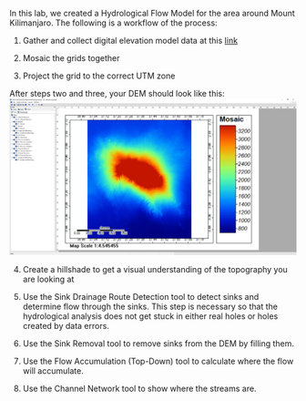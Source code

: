 In this lab, we created a Hydrological Flow Model for the area around Mount Kilimanjaro. The following is a workflow of the process:

1. Gather and collect digital elevation model data at this [link]( https://search.earthdata.nasa.gov/)

2. Mosaic the grids together

3. Project the grid to the correct UTM zone

After steps two and three, your DEM should look like this:
![DEM](DEM.PNG)

4. Create a hillshade to get a visual understanding of the topography you are looking at

5. Use the Sink Drainage Route Detection tool to detect sinks and determine flow through the sinks. This step is necessary so that the hydrological analysis does not get stuck in either real holes or holes created by data errors.

6. Use the Sink Removal tool to remove sinks from the DEM by filling them.

7. Use the Flow Accumulation (Top-Down) tool to calculate where the flow will accumulate.

8. Use the Channel Network tool to show where the streams are.
